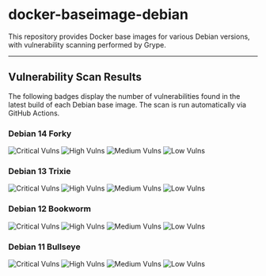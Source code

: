 # docker-baseimage-debian

This repository provides Docker base images for various Debian versions, with vulnerability scanning performed by Grype.

---

## Vulnerability Scan Results

The following badges display the number of vulnerabilities found in the latest build of each Debian base image. The scan is run automatically via GitHub Actions.

### Debian 14 Forky
![Critical Vulns](https://img.shields.io/badge/Critical-0-red.svg) ![High Vulns](https://img.shields.io/badge/High-0-orange.svg) ![Medium Vulns](https://img.shields.io/badge/Medium-17-yellow.svg) ![Low Vulns](https://img.shields.io/badge/Low-15-blue.svg)

### Debian 13 Trixie
![Critical Vulns](https://img.shields.io/badge/Critical-0-red.svg) ![High Vulns](https://img.shields.io/badge/High-0-orange.svg) ![Medium Vulns](https://img.shields.io/badge/Medium-13-yellow.svg) ![Low Vulns](https://img.shields.io/badge/Low-31-blue.svg)

### Debian 12 Bookworm
![Critical Vulns](https://img.shields.io/badge/Critical-0-red.svg) ![High Vulns](https://img.shields.io/badge/High-0-orange.svg) ![Medium Vulns](https://img.shields.io/badge/Medium-7-yellow.svg) ![Low Vulns](https://img.shields.io/badge/Low-33-blue.svg)

### Debian 11 Bullseye
![Critical Vulns](https://img.shields.io/badge/Critical-0-red.svg) ![High Vulns](https://img.shields.io/badge/High-5-orange.svg) ![Medium Vulns](https://img.shields.io/badge/Medium-91-yellow.svg) ![Low Vulns](https://img.shields.io/badge/Low-90-blue.svg)
